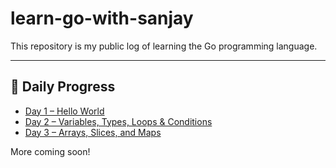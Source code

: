 # learn-go-with-sanjay

This repository is my public log of learning the Go programming language.

---

## 📅 Daily Progress

- [Day 1 – Hello World](./day-01-hello-world)
- [Day 2 – Variables, Types, Loops & Conditions](./day-02-variable,flow-statements)
- [Day 3 – Arrays, Slices, and Maps](./day-03-collections)




More coming soon!

